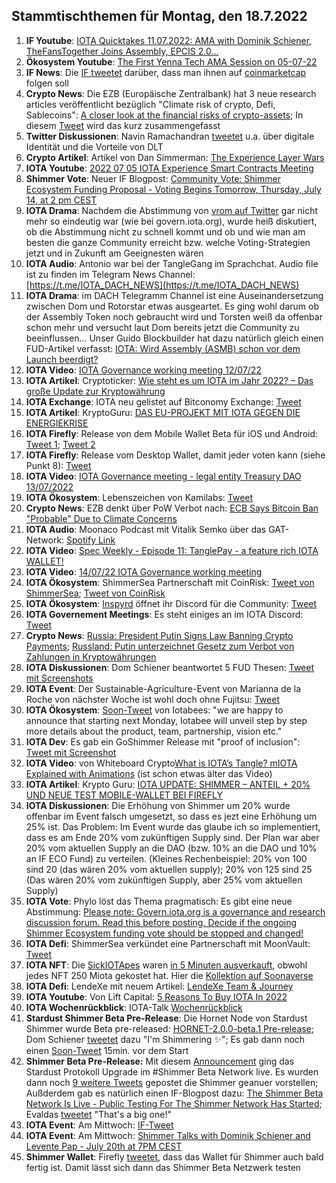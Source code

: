 ## Stammtischthemen für Montag, den 18.7.2022

1. **IF Youtube**: [IOTA Quicktakes 11.07.2022: AMA with Dominik Schiener, TheFansTogether Joins Assembly, EPCIS 2.0...](https://www.youtube.com/watch?v=020LE1SIDUA)
2. **Ökosystem Youtube**: [The First Yenna Tech AMA Session on 05-07-22](https://www.youtube.com/watch?v=IvWkyASrVns)
3. **IF News**: Die [IF tweetet](https://twitter.com/iota/status/1546796522607677442?s=20&t=pQNBdWktaxwbD1DuPFxljQ) darüber, dass man ihnen auf [coinmarketcap](https://coinmarketcap.com/community/profile/IOTA_Foundation) folgen soll 
4. **Crypto News**: Die EZB (Europäische Zentralbank) hat 3 neue research articles veröffentlicht bezüglich "Climate risk of crypto, Defi, Sablecoins": [A closer look at the financial risks of crypto-assets](https://www.ecb.europa.eu/pub/financial-stability/macroprudential-bulletin/html/index.en.html); In diesem [Tweet](https://twitter.com/paddi_hansen/status/1546814639207370755?s=20&t=mynAyPDG0BLu-MfG9IfjpA) wird das kurz zusammengefasst
5. **Twitter Diskussionen**: Navin Ramachandran [tweetet](https://twitter.com/navinram999/status/1546615594384084998?s=20&t=PYbrwmVo9JeSXCst0sCEOA) u.a. über digitale Identität und die Vorteile von DLT
6. **Crypto Artikel**: Artikel von Dan Simmerman: [The Experience Layer Wars](https://simerman.medium.com/the-experience-layer-wars-9fa6c8c66e9d)
7. **IOTA Youtube**: [2022 07 05 IOTA Experience Smart Contracts Meeting](https://www.youtube.com/watch?v=bCC9-S5U64w)
8. **Shimmer Vote**: Neuer IF Blogpost: [Community Vote: Shimmer Ecosystem Funding Proposal - Voting Begins Tomorrow, Thursday, July 14, at 2 pm CEST](https://blog.iota.org/shimmer-ecosystem-funding-vote/)
9. **IOTA Drama**: Nachdem die Abstimmung von [vrom auf Twitter](https://twitter.com/Vrom14286662/status/1547448684169895937?s=20&t=3mgsb_1xFEY-NBamoQ7a7g) gar nicht mehr so eindeutig war (wie bei govern.iota.org), wurde heiß diskutiert, ob die Abstimmung nicht zu schnell kommt und ob und wie man am besten die ganze Community erreicht bzw. welche Voting-Strategien jetzt und in Zukunft am Geeignesten wären
10. **IOTA Audio**: Antonio war bei der TangleGang im Sprachchat. Audio file ist zu finden im Telegram News Channel: [https://t.me/IOTA_DACH_NEWS](https://t.me/IOTA_DACH_NEWS)
11. **IOTA Drama**: im DACH Telegramm Channel ist eine Auseinandersetzung zwischen Dom und Rotorstar etwas ausgeartet. Es ging wohl darum ob der Assembly Token noch gebraucht wird und Torsten weiß da offenbar schon mehr und versucht laut Dom bereits jetzt die Community zu beeinflussen... Unser Guido Blockbuilder hat dazu natürlich gleich einen FUD-Artikel verfasst: [IOTA: Wird Assembly (ASMB) schon vor dem Launch beerdigt?](https://block-builders.de/iota-wird-assembly-asmb-schon-vor-dem-launch-beerdigt/)
12. **IOTA Video**: [IOTA Governance working meeting 12/07/22](https://www.youtube.com/watch?v=69BjEW0-qA0)
13. **IOTA Artikel**: Cryptoticker: [Wie steht es um IOTA im Jahr 2022? – Das große Update zur Kryptowährung](https://cryptoticker.io/de/iota-das-grosse-update/)
14. **IOTA Exchange**: IOTA neu gelistet auf Bitconomy Exchange: [Tweet](https://twitter.com/Biconomy_Global/status/1547234407999836161?s=20&t=3mgsb_1xFEY-NBamoQ7a7g)
15. **IOTA Artikel**: KryptoGuru: [DAS EU-PROJEKT MIT IOTA GEGEN DIE ENERGIEKRISE](https://krypto-guru.de/news/eu-projekt-mit-iota-cityxchange/)
16. **IOTA Firefly**: Release von dem Mobile Wallet Beta für iOS und Android: [Tweet 1](https://twitter.com/fireflywallet/status/1547320731494715394?s=20&t=3mgsb_1xFEY-NBamoQ7a7g); [Tweet 2](https://twitter.com/fireflywallet/status/1547506029834952706?s=20&t=3mgsb_1xFEY-NBamoQ7a7g)
17. **IOTA Firefly**: Release vom Desktop Wallet, damit jeder voten kann (siehe Punkt 8): [Tweet](https://twitter.com/iota/status/1547540171247190019?s=20&t=-YaVd03c49d5IZyXBp4adg)
18. **IOTA Video**: [IOTA Governance meeting - legal entity Treasury DAO 13/07/2022](https://www.youtube.com/watch?v=wuB5h4uHYdI)
19. **IOTA Ökosystem**: Lebenszeichen von Kamilabs: [Tweet](https://twitter.com/kamilabsstudio/status/1547233971389562880?s=20&t=3mgsb_1xFEY-NBamoQ7a7g)
20. **Crypto News**: EZB denkt über PoW Verbot nach: [ECB Says Bitcoin Ban "Probable" Due to Climate Concerns](https://cryptobriefing.com/ecb-says-bitcoin-ban-probable-climate-concerns/)
21. **IOTA Audio**: Moonaco Podcast mit Vitalik Semko über das GAT-Network: [Spotify Link](https://open.spotify.com/episode/6nj5qNLoRBSiIwYWUPnxqq?si=gi2d4FBBTKuDz9QKLUuhVg&nd=1)
22. **IOTA Video**: [Spec Weekly - Episode 11: TanglePay - a feature rich IOTA WALLET!](https://www.youtube.com/watch?v=fQxpPzfDD4U)
23. **IOTA Video**: [14/07/22 IOTA Governance working meeting](https://www.youtube.com/watch?app=desktop&v=OD5ry3hROxI)
24. **IOTA Ökosystem**: ShimmerSea Partnerschaft mit CoinRisk: [Tweet von ShimmerSea](https://twitter.com/ShimmerSeaDEX/status/1547868583522275333?s=20&t=sJpwFay-bJOaVnSrGN7fww); [Tweet von CoinRisk](https://twitter.com/CoinRisk/status/1547911602438955008?s=20&t=kVoUe8Ww8KVlOlZcUcWHZQ)
25. **IOTA Ökosystem**: [Inspyrd](https://twitter.com/inspyrdNFT) öffnet ihr Discord für die Community: [Tweet](https://twitter.com/inspyrdNFT/status/1547897052629123072?s=20&t=kVoUe8Ww8KVlOlZcUcWHZQ)
26. **IOTA Governement Meetings**: Es steht einiges an im IOTA Discord: [Tweet](https://twitter.com/iota/status/1547913960065667077?s=20&t=kVoUe8Ww8KVlOlZcUcWHZQ)
27. **Crypto News**: [Russia: President Putin Signs Law Banning Crypto Payments](https://watcher.guru/news/russia-president-putin-signs-law-banning-crypto-payments); [Russland: Putin unterzeichnet Gesetz zum Verbot von Zahlungen in Kryptowährungen](https://www.heise.de/news/Russland-Putin-unterzeichnet-Gesetz-zum-Verbot-von-Zahlungen-in-Kryptowaehrungen-7181790.html)
28. **IOTA Diskussionen**: Dom Schiener beantwortet 5 FUD Thesen: [Tweet mit Screenshots](https://twitter.com/IotaPoet/status/1547910190372032513?s=20&t=DhLHExwFC_PKm533u6zYgA)
29. **IOTA Event**: Der Sustainable-Agriculture-Event von Marianna de la Roche von nächster Woche ist wohl doch ohne Fujitsu: [Tweet](https://twitter.com/Marydlrw/status/1547929174731411461?s=20&t=DhLHExwFC_PKm533u6zYgA)
30. **IOTA Ökosystem**: [Soon-Tweet](https://twitter.com/iotabee/status/1547929007286411267?s=20&t=DhLHExwFC_PKm533u6zYgA) von Iotabees: "we are happy to announce that starting next Monday, Iotabee will unveil step by step more details about the product, team, partnership, vision etc."
31. **IOTA Dev**: Es gab ein GoShimmer Release mit "proof of inclusion": [Tweet mit Screenshot](https://twitter.com/Vrom14286662/status/1547687087209476096?s=20&t=DhLHExwFC_PKm533u6zYgA)
32. **IOTA Video**: von Whiteboard Crypto[What is IOTA’s Tangle? mIOTA Explained with Animations](https://www.youtube.com/watch?v=3K9DD5phJEY) (ist schon etwas älter das Video)
33. **IOTA Artikel**: Krypto Guru: [IOTA UPDATE: SHIMMER – ANTEIL + 20% UND NEUE TEST MOBILE-WALLET BEI FIREFLY](https://krypto-guru.de/news/shimmer-anteil-20-firefly-wallet/)
34. **IOTA Diskussionen**: Die Erhöhung von Shimmer um 20% wurde offenbar im Event falsch umgesetzt, so dass es jezt eine Erhöhung um 25% ist. Das Problem: Im Event wurde das glaube ich so implementiert, dass es am Ende 20% vom zukünftigen Supply sind. Der Plan war aber 20% vom aktuellen Supply an die DAO (bzw. 10% an die DAO und 10% an IF ECO Fund) zu verteilen. (Kleines Rechenbeispiel: 20% von 100 sind 20 (das wären 20% vom aktuellen supply); 20% von 125 sind 25 (Das wären 20% vom zukünftigen Supply, aber 25% vom aktuellen Supply)
35. **IOTA Vote**: Phylo löst das Thema pragmatisch: Es gibt eine neue Abstimmung: [Please note: Govern.iota.org is a governance and research discussion forum. Read this before posting. Decide if the ongoing Shimmer Ecosystem funding vote should be stopped and changed!](https://govern.iota.org/t/decide-if-the-ongoing-shimmer-ecosystem-funding-vote-should-be-stopped-and-changed/1340)
36. **IOTA Defi**: ShimmerSea verkündet eine Partnerschaft mit MoonVault: [Tweet](https://twitter.com/ShimmerSeaDEX/status/1548906662492119040?s=20&t=DHUeKHB_NqT38sdCYmWKYQ)
37. **IOTA NFT**: Die [SickIOTApes](https://twitter.com/SickIotaApes) waren [in 5 Minuten ausverkauft](https://twitter.com/SickIotaApes/status/1548716344182554625?s=20&t=DHUeKHB_NqT38sdCYmWKYQ), obwohl jedes NFT 250 Miota gekostet hat. Hier die [Kollektion auf Soonaverse](https://soonaverse.com/space/0xeebbd3ff806e64e6ee92bf90d30dd988a0f0f43b/overview) 
38. **IOTA Defi**: LendeXe mit neuem Artikel: [LendeXe Team & Journey](https://medium.com/@LendeXeFinance/lendexe-team-journey-cc8e8af65b50)
39. **IOTA Youtube**: Von Lift Capital: [5 Reasons To Buy IOTA In 2022](https://www.youtube.com/watch?v=XE_zDhQPEFQ)
40. **IOTA Wochenrückblick**: IOTA-Talk [Wochenrückblick](https://www.iota-talk.com/index.php?article/202-wochenr%C3%BCckblick-vom-10-bis-16-juli-2022/)
41. **Stardust Shimmer Beta Pre-Release**: Die Hornet Node von Stardust Shimmer wurde Beta pre-released: [HORNET-2.0.0-beta.1 Pre-release](https://github.com/iotaledger/hornet/releases/tag/v2.0.0-beta.1); Dom Schiener [tweetet](https://twitter.com/DomSchiener/status/1548991022167986177?s=20&t=DHUeKHB_NqT38sdCYmWKYQ) dazu "I'm Shimmering ✨"; Es gab dann noch einen [Soon-Tweet](https://twitter.com/shimmernet/status/1549012477077327873?s=20&t=y1g9XkTIspJPBgfe_aPzfg) 15min. vor dem Start
42. **Shimmer Beta Pre-Release:** Mit diesem [Announcement](https://twitter.com/shimmernet/status/1549016154320130048?s=20&t=DCLityITQZHzY7Ha3aFftg) ging das Stardust Protokoll Upgrade im #Shimmer Beta Network live. Es wurden dann noch [9 weitere Tweets](https://twitter.com/shimmernet/status/1549016166210965504?s=20&t=DCLityITQZHzY7Ha3aFftg) gepostet die Shimmer geanuer vorstellen; Außderdem gab es natürlich einen IF-Blogpost dazu: [The Shimmer Beta Network Is Live - Public Testing For The Shimmer Network Has Started](https://blog.shimmer.network/shimmer-beta-network-is-live/); Evaldas [tweetet](https://twitter.com/lunfardo314/status/1549029014114910208?s=20&t=y1g9XkTIspJPBgfe_aPzfg) "That's a big one!"
43. **IOTA Event**: Am Mittwoch: [IF-Tweet](https://twitter.com/iota/status/1548956030519877632?s=20&t=DCLityITQZHzY7Ha3aFftg)
44. **IOTA Event**: Am Mittwoch: [Shimmer Talks with Dominik Schiener and Levente Pap - July 20th at 7PM CEST](https://www.youtube.com/watch?v=yMegJrgxIuU)
45. **Shimmer Wallet**: Firefly [tweetet](https://twitter.com/fireflywallet/status/1549022406987112448?s=20&t=y1g9XkTIspJPBgfe_aPzfg), dass das Wallet für Shimmer auch bald fertig ist. Damit lässt sich dann das Shimmer Beta Netzwerk testen






